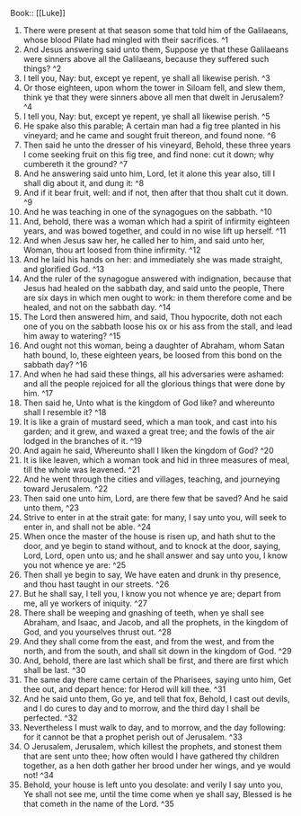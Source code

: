  Book:: [[Luke]]
 1. There were present at that season some that told him of the Galilaeans, whose blood Pilate had mingled with their sacrifices. ^1
 2. And Jesus answering said unto them, Suppose ye that these Galilaeans were sinners above all the Galilaeans, because they suffered such things? ^2
 3. I tell you, Nay: but, except ye repent, ye shall all likewise perish. ^3
 4. Or those eighteen, upon whom the tower in Siloam fell, and slew them, think ye that they were sinners above all men that dwelt in Jerusalem? ^4
 5. I tell you, Nay: but, except ye repent, ye shall all likewise perish. ^5
 6. He spake also this parable; A certain man had a fig tree planted in his vineyard; and he came and sought fruit thereon, and found none. ^6
 7. Then said he unto the dresser of his vineyard, Behold, these three years I come seeking fruit on this fig tree, and find none: cut it down; why cumbereth it the ground? ^7
 8. And he answering said unto him, Lord, let it alone this year also, till I shall dig about it, and dung it: ^8
 9. And if it bear fruit, well: and if not, then after that thou shalt cut it down. ^9
 10. And he was teaching in one of the synagogues on the sabbath. ^10
 11. And, behold, there was a woman which had a spirit of infirmity eighteen years, and was bowed together, and could in no wise lift up herself. ^11
 12. And when Jesus saw her, he called her to him, and said unto her, Woman, thou art loosed from thine infirmity. ^12
 13. And he laid his hands on her: and immediately she was made straight, and glorified God. ^13
 14. And the ruler of the synagogue answered with indignation, because that Jesus had healed on the sabbath day, and said unto the people, There are six days in which men ought to work: in them therefore come and be healed, and not on the sabbath day. ^14
 15. The Lord then answered him, and said, Thou hypocrite, doth not each one of you on the sabbath loose his ox or his ass from the stall, and lead him away to watering? ^15
 16. And ought not this woman, being a daughter of Abraham, whom Satan hath bound, lo, these eighteen years, be loosed from this bond on the sabbath day? ^16
 17. And when he had said these things, all his adversaries were ashamed: and all the people rejoiced for all the glorious things that were done by him. ^17
 18. Then said he, Unto what is the kingdom of God like? and whereunto shall I resemble it? ^18
 19. It is like a grain of mustard seed, which a man took, and cast into his garden; and it grew, and waxed a great tree; and the fowls of the air lodged in the branches of it. ^19
 20. And again he said, Whereunto shall I liken the kingdom of God? ^20
 21. It is like leaven, which a woman took and hid in three measures of meal, till the whole was leavened. ^21
 22. And he went through the cities and villages, teaching, and journeying toward Jerusalem. ^22
 23. Then said one unto him, Lord, are there few that be saved? And he said unto them, ^23
 24. Strive to enter in at the strait gate: for many, I say unto you, will seek to enter in, and shall not be able. ^24
 25. When once the master of the house is risen up, and hath shut to the door, and ye begin to stand without, and to knock at the door, saying, Lord, Lord, open unto us; and he shall answer and say unto you, I know you not whence ye are: ^25
 26. Then shall ye begin to say, We have eaten and drunk in thy presence, and thou hast taught in our streets. ^26
 27. But he shall say, I tell you, I know you not whence ye are; depart from me, all ye workers of iniquity. ^27
 28. There shall be weeping and gnashing of teeth, when ye shall see Abraham, and Isaac, and Jacob, and all the prophets, in the kingdom of God, and you yourselves thrust out. ^28
 29. And they shall come from the east, and from the west, and from the north, and from the south, and shall sit down in the kingdom of God. ^29
 30. And, behold, there are last which shall be first, and there are first which shall be last. ^30
 31. The same day there came certain of the Pharisees, saying unto him, Get thee out, and depart hence: for Herod will kill thee. ^31
 32. And he said unto them, Go ye, and tell that fox, Behold, I cast out devils, and I do cures to day and to morrow, and the third day I shall be perfected. ^32
 33. Nevertheless I must walk to day, and to morrow, and the day following: for it cannot be that a prophet perish out of Jerusalem. ^33
 34. O Jerusalem, Jerusalem, which killest the prophets, and stonest them that are sent unto thee; how often would I have gathered thy children together, as a hen doth gather her brood under her wings, and ye would not! ^34
 35. Behold, your house is left unto you desolate: and verily I say unto you, Ye shall not see me, until the time come when ye shall say, Blessed is he that cometh in the name of the Lord. ^35
